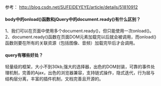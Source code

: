 参考：
http://blog.csdn.net/SUFEIDEYEYE/article/details/51810912 

#### body中的onload()函数和jQuery中的document.ready()有什么区别？
1、我们可以在页面中使用多个document.ready()，但只能使用一次onload()。
2、document.ready()函数在页面DOM元素加载完以后就会被调用，而onload()函数则要在所有的关联资源（包括图像、音频）加载完毕后才会调用。

#### query有哪些好处？
轻量级的框架，大小不到30kb,强大的选择器，出色的DOM封装，可靠的事件处理机制，完善的Ajax，出色的浏览器兼容，支持链式操作，隐式迭代，行为层与结构层分离，丰富的插件机制，文档完善且开源的。